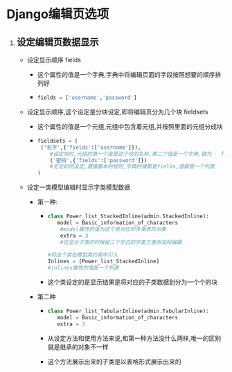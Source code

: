 # Django编辑页选项

1. ## 设定编辑页数据显示

   - 设定显示顺序     fields

     - 这个属性的值是一个字典,字典中将编辑页面的字段按照想要的顺序排列好

     - ```python
       fields = ['username','password']
       ```

   - 设定显示顺序,这个设定是分块设定,即将编辑页分为几个块       fieldsets

     - 这个属性的值是一个元组,元组中包含着元组,并按照里面的元组分成块

     - ```python
       fieldsets = (
       	('名字',{'fields':['username']}),
           #设定块时,元组的第一个值是这个块的名称,第二个值是一个字典,键为   fields  ,值为一个列表,其中保存的是要展示在这个块中的字段
           ('密码',{'fields':['password']})
           #无论如何设定,遵循基本的规则,字典的键都是fields,值都是一个列表
       )
       ```

   - 设定一类模型编辑时显示字类模型数据

     - 第一种:

       - ```python
         class Power_list_StackedInline(admin.StackedInline):
         	model = Basic_information_of_characters
             #model属性的值为这个表对应的多类表的对象
             extra = 3
             #在显示子类的时候留三个空白的字类方便添加和编辑
             
         #将这个类在模型类约束中引入
         Inlines = [Power_list_StackedInline]
         #inlines属性的值是一个列表
         ```

       - 这个类设定的是显示结果是将对应的子类数据划分为一个个的块

     - 第二种

       - ```python
         class Power_list_TabularInline(admin.TabularInline):
         	model = Basic_information_of_characters
         	extra = 3
         ```

       - 从设定方法和使用方法来说,和第一种方法没什么两样,唯一的区别就是继承的对象不一样

       - 这个方法展示出来的子类是以表格形式展示出来的